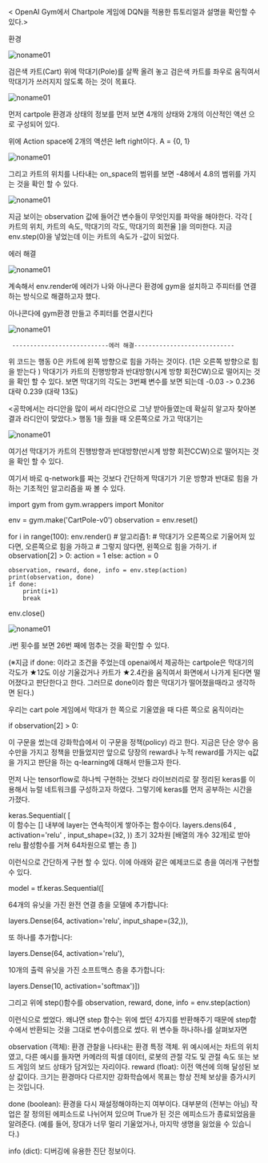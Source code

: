 
 < OpenAI Gym에서 Chartpole 게임에 DQN을 적용한 튜토리얼과 설명을 확인할 수 있다.>
 
 환경 


![noname01](https://user-images.githubusercontent.com/38103094/101144915-5ff95900-365c-11eb-9749-992ad91547b7.png)


검은색 카트(Cart) 위에 막대기(Pole)를 살짝 올려 놓고
검은색 카트를 좌우로 움직여서 막대기가 쓰러지지 않도록 하는 것이 목표다.


![noname01](https://user-images.githubusercontent.com/38103094/101144968-71dafc00-365c-11eb-831b-88f12ae03b97.png)


먼저 cartpole 환경과 상태의 정보를 먼저 보면
4개의 상태와 2개의 이산적인 액션 으로 구성되어 있다.

위에 Action space에 2개의 액션은  left right이다.
A = {0, 1} 


![noname01](https://user-images.githubusercontent.com/38103094/101145026-8919e980-365c-11eb-8335-bc5e2f571959.png)


그리고 카트의 위치를 나타내는 on_space의 범위를 보면 -48에서 4.8의 범위를 가지는 것을 확인 할 수 있다. 


![noname01](https://user-images.githubusercontent.com/38103094/101145083-9f27aa00-365c-11eb-8d3e-c7205e96cdcc.png)


 지금 보이는 observation 값에 들어간 변수들이 무엇인지를 파악을 해야한다.
 각각  [ 카트의 위치, 카트의 속도, 막대기의 각도, 막대기의 회전율 ]을 의미한다.
지금 env.step(0)을 넣었는데  이는 카트의 속도가 -값이 되었다.  


에러 해결


![noname01](https://user-images.githubusercontent.com/38103094/101145112-ac449900-365c-11eb-98f3-f30e9ebf9daf.png)


계속해서 env.render에 에러가 나와 아나콘다 환경에 gym을 설치하고 주피터를 연결하는 방식으로 해결하고자 했다.

아나콘다에 gym환경 만들고 주피터를 연결시킨다


![noname01](https://user-images.githubusercontent.com/38103094/101145150-b9fa1e80-365c-11eb-86f7-4e9f2243be32.png)


     ---------------------------에러 해결----------------------------
위 코드는 행동 0은 카트에 왼쪽 방향으로 힘을 가하는 것이다. (1은 오른쪽 방향으로 힘을 받는다 ) 막대기가 카트의 진행방향과 반대방향(시계 방향 회전CW)으로 떨어지는 것을 확인 할 수 있다. 보면 막대기의 각도는 3번째 변수를 보면 되는데 -0.03 -> 0.236  대략 0.239 (대략 13도)

<공학에서는 라디안을 많이 써서 라디안으로 그냥 받아들였는데 확실히 알고자 찾아본 결과 라디안이 맞았다.>
행동 1을 줬을 때 오른쪽으로 가고 막대기는 


![noname01](https://user-images.githubusercontent.com/38103094/101145185-c9796780-365c-11eb-8b9a-dc7ea78f1507.png)


여기선 막대기가 카트의 진행방향과 반대방향(반시계 방향 회전CCW)으로 떨어지는 것을 확인 할 수 있다.

여기서 바로 q-network를 짜는 것보다 간단하게 막대기가 기운 방향과 반대로 힘을 가하는 기초적인 알고리즘을 짜 볼 수 있다.

import gym
from gym.wrappers import Monitor

env = gym.make('CartPole-v0')
observation = env.reset()

for i in range(100):
    env.render()
    # 알고리즘1:
    # 막대기가 오른쪽으로 기울어져 있다면, 오른쪽으로 힘을 가하고
    # 그렇지 않다면, 왼쪽으로 힘을 가하기.
    if observation[2] > 0:
        action = 1
    else: action = 0

    observation, reward, done, info = env.step(action)
    print(observation, done)
    if done:
        print(i+1)
        break
env.close()


![noname01](https://user-images.githubusercontent.com/38103094/101145296-edd54400-365c-11eb-8591-73e5ecd34b23.png)

 .i번 횟수를 보면 26번 째에 멈추는 것을 확인할 수 있다.
 
(※지금 if done: 이라고 조건을 주었는데 openai에서 제공하는 cartpole은 막대기의 각도가  ★12도 이상 기울겄거나 카트가 ★2.4칸을 움직여서 화면에서 나가게 된다면 떨어졌다고 판단한다고 한다. 그러므로 done이라 함은 막대기가 떨어졌을때라고 생각하면 된다.)


우리는 cart pole 게임에서 막대가 한 쪽으로 기울였을 때 다른 쪽으로 움직이라는 

if observation[2] > 0:

이 구문을 썼는데  강화학습에서 이 구문을 정책(policy) 라고 한다.
지금은 단순 양수 음수만을 가지고 정책을 만들었지만 앞으로 당장의 reward나 누적 reward를 가지는 q값을 가지고 판단을 하는 q-learning에 대해서 만들고자 한다.


먼저 나는 tensorflow로 하나씩 구현하는 것보다 라이브러리로 잘 정리된 keras를 이용해서 뉴럴 네트워크를 구성하고자 하였다.
그렇기에 keras를 먼저 공부하는 시간을 가졌다.


keras.Sequential( [  
   이 함수는 [] 내부에 layer는 연속적이게 쌓아주는 함수이다.
   layers.dens(64 , activation='relu' , input_shape=(32, ))
   초기 32차원 [배열의 개수 32개]로 받아 relu 활성함수를 거쳐  64차원으로 뱉는 층
 ])
 
이런식으로 간단하게 구현 할 수 있다.
이에 아래와 같은 예제코드로 층을 여러개 구현할 수 있다.

model = tf.keras.Sequential([

  64개의 유닛을 가진 완전 연결 층을 모델에 추가합니다:
  
layers.Dense(64, activation='relu', input_shape=(32,)),

  또 하나를 추가합니다:
  
layers.Dense(64, activation='relu'),

  10개의 출력 유닛을 가진 소프트맥스 층을 추가합니다:
  
layers.Dense(10, activation='softmax')])





  그리고 위에 step()함수를 
observation, reward, done, info = env.step(action)  

이런식으로 썼었다. 왜냐면 step 함수는 위에 썼던 4가지를 반환해주기 때문에 
step함수에서 반환되는 것을 그대로 변수이름으로 썼다.
위 변수들 하나하나를 살펴보자면

observation (객체): 환경 관찰을 나타내는 환경 특정 객체. 위 예시에서는 차트의 위치였고, 다른 예시를 들자면 카메라의 픽셀 데이터, 로봇의 관절 각도 및 관절 속도 또는 보드 게임의 보드 상태가 담겨있는 자리이다.
reward (float): 이전 액션에 의해 달성된 보상 값이다. 크기는 환경마다 다르지만 강화학습에서 목표는 항상 전체 보상을 증가시키는 것입니다.

done (boolean): 환경을 다시 재설정해야하는지 여부이다. 대부분의 (전부는 아님) 작업은 잘 정의된 에피소드로 나뉘어져 있으며 True가 된 것은 에피소드가 종료되었음을 알려준다. (예를 들어, 장대가 너무 멀리 기울었거나, 마지막 생명을 잃었을 수 있습니다.)

info (dict): 디버깅에 유용한 진단 정보이다. 
